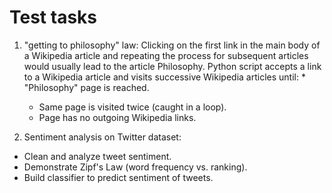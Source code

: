 # Test tasks   

1. "getting to philosophy" law: Clicking on the first link in the main body of a Wikipedia article and repeating the process for subsequent articles would usually lead to the article Philosophy. Python script accepts a link to a Wikipedia article and visits successive Wikipedia articles until: * "Philosophy" page is reached. 
   - Same page is visited twice (caught in a loop). 
   - Page has no outgoing Wikipedia links.
  
  
2. Sentiment analysis on Twitter dataset:
* Clean and analyze tweet sentiment. 
* Demonstrate Zipf's Law (word frequency vs. ranking). 
* Build classifier to predict sentiment of tweets.

